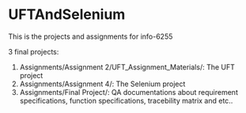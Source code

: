 # UFTAndSelenium
This is the projects and assignments for info-6255

3 final projects:
1. Assignments/Assignment 2/UFT_Assignment_Materials/: The UFT project
2. Assignments/Assignment 4/: The Selenium project
3. Assignments/Final Project/: QA documentations about requirement specifications, function specifications, tracebility matrix and etc..
